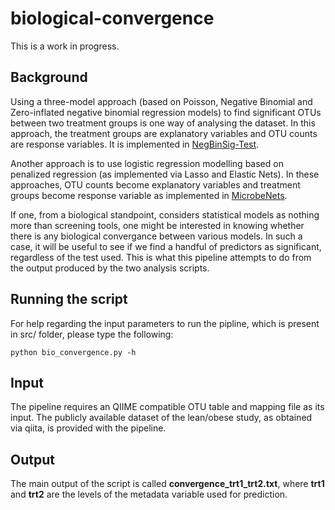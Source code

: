 # biological-convergence
This is a work in progress.

Background
------

Using a three-model approach (based on Poisson, Negative Binomial and Zero-inflated negative binomial regression models) to find significant OTUs between two treatment groups is one way of analysing the dataset. In this approach, the treatment groups are explanatory variables and OTU counts are response variables. It is implemented in [NegBinSig-Test](https://github.com/alifar76/NegBinSig-Test).

Another approach is to use logistic regression modelling based on penalized regression (as implemented via Lasso and Elastic Nets). In these approaches, OTU counts become explanatory variables and treatment groups become response variable as implemented in [MicrobeNets](https://github.com/alifar76/MicrobeNets).

If one, from a biological standpoint, considers statistical models as nothing more than screening tools, one might be interested in knowing whether there is any biological convergance between various models. In such a case, it will be useful to see if we find a handful of predictors as significant, regardless of the test used. This is what this pipeline attempts to do from the output produced by the two analysis scripts.

Running the script
------

For help regarding the input parameters to run the pipline, which is present in src/ folder, please type the following:

```python bio_convergence.py -h```

Input
------

The pipeline requires an QIIME compatible OTU table and mapping file as its input. The publicly available dataset of the lean/obese study, as obtained via qiita, is provided with the pipeline.


Output
------

The main output of the script is called **convergence_trt1_trt2.txt**, where **trt1** and **trt2** are the levels of the metadata variable used for prediction.
